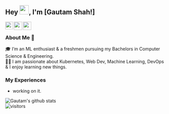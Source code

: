 ## Hey <img src="https://github.com/TheDudeThatCode/TheDudeThatCode/blob/master/Assets/Hi.gif" width="29px">, I'm [Gautam Shah!]

<a href="https://www.linkedin.com/in/gautamshahs/">
  <img align="left" width="24px" src="https://cdn.jsdelivr.net/npm/simple-icons@v3/icons/linkedin.svg"  />
</a>

<a href="https://twitter.com/ShahsGautam">
  <img align="left" width="26px" src="https://cdn.jsdelivr.net/npm/simple-icons@v3/icons/twitter.svg" />
</a>

<a href="mailto:shahsgautam@gmail.com">
  <img align="left" width="26px" src="https://cdn.jsdelivr.net/npm/simple-icons@v3/icons/gmail.svg" />
</a>

<br />

### About Me 🚀
🎓 I’m an ML enthusiast & a freshmen pursuing my Bachelors in Computer Science & Engineering. </br>
👨‍💻 I am passionate about Kubernetes, Web Dev, Machine Learning, DevOps & I enjoy learning new things. </br>

### My Experiences
- working on it.

![Gautam's github stats](https://github-readme-stats.vercel.app/api?username=Gautamshahkiit&show_icons=true&hide_border=true)
<br />
![visitors](https://visitor-badge.laobi.icu/badge?page_id=Gautamshahkiit.Gautamshahkiit)
